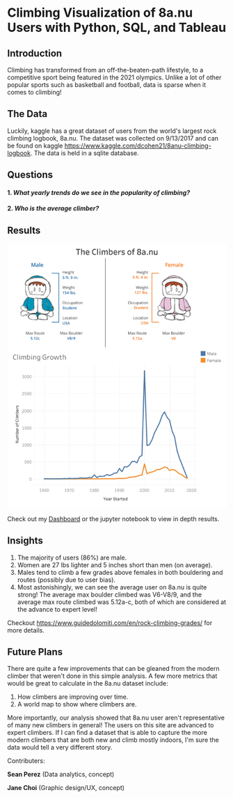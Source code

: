# Climbing Visualization of 8a.nu Users with Python, SQL, and Tableau

## Introduction
Climbing has transformed from an off-the-beaten-path lifestyle, to a competitive sport being featured in the 2021 olympics. Unlike a lot of other popular sports such as basketball and football, data is sparse when it comes to climbing!

## The Data
Luckily, kaggle has a great dataset of users from the world's largest rock climbing logbook, 8a.nu. The dataset was collected on 9/13/2017 and can be found on kaggle https://www.kaggle.com/dcohen21/8anu-climbing-logbook. The data is held in a sqlite database.

## Questions
#### 1. *What yearly trends do we see in the popularity of climbing?*


#### 2. *Who is the average climber?*

## Results

![Alt text](https://github.com/seanmperez/The-Rise-of-Climbing/blob/master/figures/Tableau_Dashboard.png)


Check out my [Dashboard](https://public.tableau.com/profile/sean.perez#!/vizhome/ClimbingGrowth/Dashboard1) or the jupyter notebook to view in depth results.


## Insights

1. The majority of users (86%) are male.
2. Women are 27 lbs lighter and 5 inches short than men (on average).
3. Males tend to climb a few grades above females in both bouldering and routes (possibly due to user bias).
4. Most astonishingly, we can see the average user on 8a.nu is quite strong! The average max boulder climbed was V6-V8/9, and the average max route climbed was 5.12a-c, both of which are considered at the advance to expert level!

Checkout https://www.guidedolomiti.com/en/rock-climbing-grades/ for more details.


## Future Plans
There are quite a few improvements that can be gleaned from the modern climber that weren't done in this simple analysis. A few more metrics that would be great to calculate in the 8a.nu dataset include:

1. How climbers are improving over time.
2. A world map to show where climbers are.

More importantly, our analysis showed that 8a.nu user aren't representative of many new climbers in general! The users on this site are advanced to expert climbers. If I can find a dataset that is able to capture the more modern climbers that are both new and climb mostly indoors, I'm sure the data would tell a very different story.


Contributers:

**Sean Perez** (Data analytics, concept)

**Jane Choi** (Graphic design/UX, concept)
